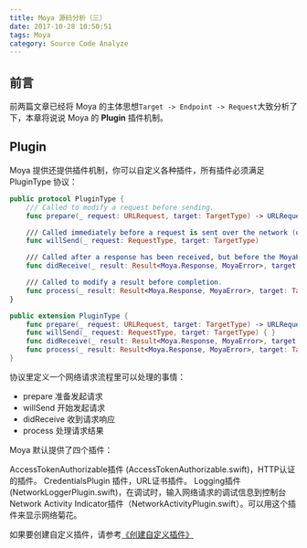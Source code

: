 ```yaml
---
title: Moya 源码分析（三）
date: 2017-10-28 10:50:51
tags: Moya
category: Source Code Analyze
---
```


## 前言

前两篇文章已经将 Moya 的主体思想`Target -> Endpoint -> Request`大致分析了下，本章将说说 Moya 的 **Plugin** 插件机制。

## Plugin

Moya 提供还提供插件机制，你可以自定义各种插件，所有插件必须满足 PluginType 协议：

```swift
public protocol PluginType {
    /// Called to modify a request before sending.
    func prepare(_ request: URLRequest, target: TargetType) -> URLRequest

    /// Called immediately before a request is sent over the network (or stubbed).
    func willSend(_ request: RequestType, target: TargetType)

    /// Called after a response has been received, but before the MoyaProvider has invoked its completion handler.
    func didReceive(_ result: Result<Moya.Response, MoyaError>, target: TargetType)

    /// Called to modify a result before completion.
    func process(_ result: Result<Moya.Response, MoyaError>, target: TargetType) -> Result<Moya.Response, MoyaError>
}

public extension PluginType {
    func prepare(_ request: URLRequest, target: TargetType) -> URLRequest { return request }
    func willSend(_ request: RequestType, target: TargetType) { }
    func didReceive(_ result: Result<Moya.Response, MoyaError>, target: TargetType) { }
    func process(_ result: Result<Moya.Response, MoyaError>, target: TargetType) -> Result<Moya.Response, MoyaError> { return result }
}
```

协议里定义一个网络请求流程里可以处理的事情：
* prepare 准备发起请求
* willSend 开始发起请求
* didReceive 收到请求响应
* process 处理请求结果

Moya 默认提供了四个插件：

AccessTokenAuthorizable插件 (AccessTokenAuthorizable.swift)，HTTP认证的插件。
CredentialsPlugin 插件，URL证书插件。
Logging插件(NetworkLoggerPlugin.swift)，在调试时，输入网络请求的调试信息到控制台
Network Activity Indicator插件（NetworkActivityPlugin.swift）。可以用这个插件来显示网络菊花。


如果要创建自定义插件，请参考[《创建自定义插件》](http://www.hangge.com/blog/cache/detail_1818.html)


